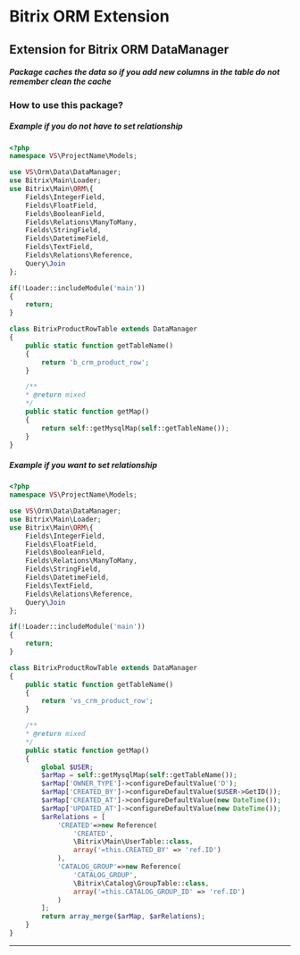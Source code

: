 Bitrix ORM Extension
=================

Extension for Bitrix ORM DataManager
-----------------

##### Package caches the data so if you add new columns in the table do not remember clean the cache


### How to use this package?

##### Example if you do not have to set relationship

```php
<?php 
namespace VS\ProjectName\Models;

use VS\Orm\Data\DataManager;
use Bitrix\Main\Loader;
use Bitrix\Main\ORM\{
    Fields\IntegerField,
    Fields\FloatField,
    Fields\BooleanField,
    Fields\Relations\ManyToMany,
    Fields\StringField,
    Fields\DatetimeField,
    Fields\TextField,
    Fields\Relations\Reference,
    Query\Join
};

if(!Loader::includeModule('main'))
{
    return;
}

class BitrixProductRowTable extends DataManager
{
    public static function getTableName()
    {
        return 'b_crm_product_row';
    }

    /** 
    * @return mixed
    */
    public static function getMap()
    {
        return self::getMysqlMap(self::getTableName());
    }
}
```

##### Example if you want to set relationship

```php
<?php 
namespace VS\ProjectName\Models;

use VS\Orm\Data\DataManager;
use Bitrix\Main\Loader;
use Bitrix\Main\ORM\{
    Fields\IntegerField,
    Fields\FloatField,
    Fields\BooleanField,
    Fields\Relations\ManyToMany,
    Fields\StringField,
    Fields\DatetimeField,
    Fields\TextField,
    Fields\Relations\Reference,
    Query\Join
};

if(!Loader::includeModule('main'))
{
    return;
}

class BitrixProductRowTable extends DataManager
{
    public static function getTableName()
    {
        return 'vs_crm_product_row';
    }

    /** 
    * @return mixed
    */
    public static function getMap()
    {
        global $USER;
        $arMap = self::getMysqlMap(self::getTableName());
        $arMap['OWNER_TYPE']->configureDefaultValue('D');
        $arMap['CREATED_BY']->configureDefaultValue($USER->GetID());
        $arMap['CREATED_AT']->configureDefaultValue(new DateTime());
        $arMap['UPDATED_AT']->configureDefaultValue(new DateTime());
        $arRelations = [
            'CREATED'=>new Reference(
                'CREATED',
                \Bitrix\Main\UserTable::class,
                array('=this.CREATED_BY' => 'ref.ID')
            ),
            'CATALOG_GROUP'=>new Reference(
                'CATALOG_GROUP',
                \Bitrix\Catalog\GroupTable::class,
                array('=this.CATALOG_GROUP_ID' => 'ref.ID')
            )
        ];
        return array_merge($arMap, $arRelations);
    }
}
```



-----------------

